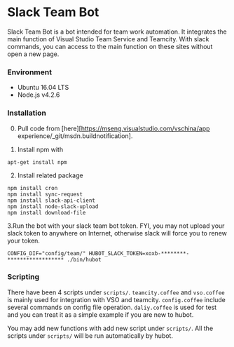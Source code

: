 # Slack Team Bot

Slack Team Bot is a bot intended for team work automation. It integrates the main function of Visual Studio Team Service and Teamcity. With slack commands, you can access to the main function on these sites without open a new page.

### Environment

* Ubuntu 16.04 LTS
* Node.js v4.2.6

### Installation

0. Pull code from [here][https://mseng.visualstudio.com/vschina/app experience/_git/msdn.buildnotification].

1. Install npm with
```
apt-get install npm
```

2. Install related package
```
npm install cron
npm install sync-request
npm install slack-api-client
npm install node-slack-upload
npm install download-file
```

3.Run the bot with your slack team bot token. FYI, you may not upload your slack token to anywhere on Internet, otherwise slack will force you to renew your token.
```
CONFIG_DIF="config/team/" HUBOT_SLACK_TOKEN=xoxb-********-****************** ./bin/hubot
```

### Scripting

There have been 4 scripts under `scripts/`. `teamcity.coffee` and `vso.coffee` is mainly used for integration with VSO and teamcity. `config.coffee` include several commands on config file operation. `daliy.coffee` is used for test and you can treat it as a simple example if you are new to hubot.

You may add new functions with add new script under `scripts/`. All the scripts under `scripts/` will be run automatically by hubot.
